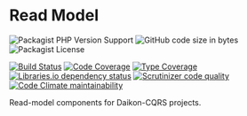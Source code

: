# Read Model

![Packagist PHP Version Support](https://img.shields.io/packagist/php-v/daikon/read-model)
![GitHub code size in bytes](https://img.shields.io/github/languages/code-size/daikon-cqrs/read-model)
![Packagist License](https://img.shields.io/packagist/l/daikon/read-model)

[![Build Status](https://travis-ci.com/daikon-cqrs/read-model.svg?branch=master)](https://travis-ci.com/daikon-cqrs/read-model)
[![Code Coverage](https://scrutinizer-ci.com/g/daikon-cqrs/read-model/badges/coverage.png?b=master)](https://scrutinizer-ci.com/g/daikon-cqrs/read-model/?branch=master)
[![Type Coverage](https://shepherd.dev/github/daikon-cqrs/read-model/coverage.svg)](https://shepherd.dev/github/daikon-cqrs/read-model)
[![Libraries.io dependency status](https://img.shields.io/librariesio/github/daikon-cqrs/read-model)](https://libraries.io/github/daikon-cqrs/read-model)
[![Scrutinizer code quality](https://img.shields.io/scrutinizer/quality/g/daikon-cqrs/read-model/master)](https://scrutinizer-ci.com/g/daikon-cqrs/read-model/?branch=master)
[![Code Climate maintainability](https://img.shields.io/codeclimate/maintainability/daikon-cqrs/read-model)](https://codeclimate.com/github/daikon-cqrs/read-model/maintainability)

Read-model components for Daikon-CQRS projects.

